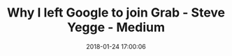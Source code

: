 ---
date: 2018-01-24 17:00:06
link:
  source: pocket
  source_url: https://getpocket.com
  text: Why I left Google to join Grab - Steve Yegge - Medium
  url: https://medium.com/@steve.yegge/why-i-left-google-to-join-grab-86dfffc0be84
slug: why-i-left-google-to-join-grab-steve-yegge-medium
source: pocket
syndicated:
- type: twitter
  url: https://twitter.com/roytang/statuses/956210427574341633/
- type: facebook
  url: https://www.facebook.com/stephen.roy.tang/posts/10156364459103912
title: Why I left Google to join Grab - Steve Yegge - Medium
---
